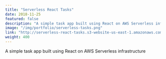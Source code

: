 ```yaml
---
title: "Serverless React Tasks"
date: 2018-11-25
featured: false
description: "A simple task app built using React on AWS Serverless infrastructure"
image: "/img/portfolio/serverless-tasks.png"
link: "http://serverless-react-tasks.s3-website-us-east-1.amazonaws.com/"
weight: 400
---
```


A simple task app built using React on AWS Serverless infrastructure

